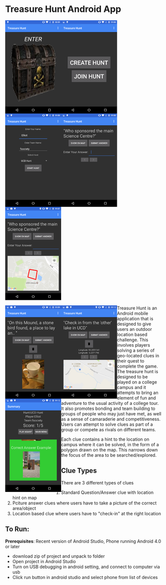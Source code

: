 # Treasure Hunt Android App 



<a href="url"><img src="https://raw.githubusercontent.com/kujosHeist/android-treasure-hunt/master/screens/pic0.png?token=AE3geumvC1uH3Fj8kBKJYzXpSZdwK1Voks5YoLqmwA%3D%3D" align="left" height="300" width="180" ></a>

<a href="url"><img src="https://raw.githubusercontent.com/kujosHeist/android-treasure-hunt/master/screens/pic1.png?token=AE3gesRNQbCicreFAAzO_G8VGtCYOfwbks5YoLyFwA%3D%3D" align="left" height="300" width="180" ></a>

<a href="url"><img src="https://raw.githubusercontent.com/kujosHeist/android-treasure-hunt/master/screens/pic2.png?token=AE3gestVPFtXJ7-Ggq0_NOnbkxXOg1X6ks5YoLzZwA%3D%3D" align="left" height="300" width="180" ></a>

<a href="url"><img src="https://raw.githubusercontent.com/kujosHeist/android-treasure-hunt/master/screens/pic3.png?token=AE3geh-u-NhTz2J-J6a4RzE1fqUsUDY_ks5YoLzwwA%3D%3D" align="left" height="300" width="180" ></a>


<a href="url"><img src="https://raw.githubusercontent.com/kujosHeist/android-treasure-hunt/master/screens/pic4.png?token=AE3gehfmUBQK2gP3iaaehHz_71ORIPnXks5YoL0vwA%3D%3D" height="300" width="180" ></a>

<a href="url"><img src="https://raw.githubusercontent.com/kujosHeist/android-treasure-hunt/master/screens/pic5.png?token=AE3gere2yC1shiFRD1ly5rc5k9J_GOLcks5YoL1AwA%3D%3D" align="left" height="300" width="180" ></a>

<a href="url"><img src="https://raw.githubusercontent.com/kujosHeist/android-treasure-hunt/master/screens/pic6.png?token=AE3gereC9kZ62Hevns5rzm4gA9FEPoCHks5YoL1RwA%3D%3D" align="left" height="300" width="180" ></a>

<a href="url"><img src="https://raw.githubusercontent.com/kujosHeist/android-treasure-hunt/master/screens/pic7.png?token=AE3geroYREmvV83VmKAVL-ASF-v-2qqvks5YoL1ewA%3D%3D" align="left" height="300" width="180" ></a>




Treasure Hunt is an Android mobile application that is designed to give users an outdoor location based challenge. This involves players solving a series of geo-located clues in their quest to complete the game.
The treasure hunt is designed to be played on a college campus and it attempts to bring an element of fun and adventure to the usual activity of a college tour. It also promotes bonding and team building to groups of people who may just have met, as well as a sense of camaraderie and competitiveness. Users can attempt to solve clues as part of a group or compete as rivals on different teams.

Each clue contains a hint to the location on campus where it can be solved, in the form of a polygon drawn on the map. This narrows down the focus of the area to be searched/explored.

## Clue Types

There are 3 different types of clues

1. Standard Question/Answer clue with location hint on map
2. Pciture answer clues where users have to take a picture of the correct area/object
3. Location based clue where users have to "check-in" at the right location




## To Run:

**Prerequisites**: Recent version of Android Studio, Phone running Android 4.0 or later

* download zip of project and unpack to folder
* Open project in Android Studio
* Turn on USB debugging in android setting, and connect to computer via usb
* Click run button in android studio and select phone from list of devices



